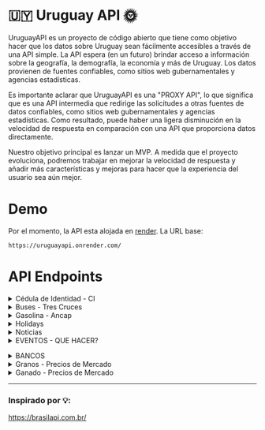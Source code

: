 # 🇺🇾 Uruguay API 🌞

UruguayAPI es un proyecto de código abierto que tiene como objetivo hacer que los datos sobre Uruguay sean fácilmente
accesibles a través de una API simple. La API espera (en un futuro) brindar acceso a información sobre la geografía, la
demografía, la economía y más de Uruguay. Los datos provienen de fuentes confiables, como sitios web gubernamentales y
agencias estadísticas.

Es importante aclarar que UruguayAPI es una "PROXY API", lo que significa que es una API intermedia que redirige las
solicitudes a otras fuentes de datos confiables, como sitios web gubernamentales y agencias estadísticas. Como
resultado, puede haber una ligera disminución en la velocidad de respuesta en comparación con una API que proporciona
datos directamente.

Nuestro objetivo principal es lanzar un MVP. A medida que el proyecto evoluciona, podremos trabajar en mejorar la
velocidad de respuesta y añadir más características y mejoras para hacer que la experiencia del usuario sea aún mejor.

# Demo

Por el momento, la API esta alojada en [render](https://render.com/). La URL base:

```
https://uruguayapi.onrender.com/
```

# API Endpoints


<details>
  <summary>Cédula de Identidad - CI</summary>

  ### GET /api/v1/ci/validate?ci=

  Valida un número de CI.

  **Parámetros**

  - CI: El número de CI a validar. Se extrae los números de la cadena de caracteres y chequea el dígito verificador, por
    lo que estos formatos son validos - 1.111.111-1, 1_111_111_1, 1.111.111/1

  **Respuesta**

  - 200 OK: Devuelve True/False que indica si el número de CI es válido.

  ### GET /api/v1/ci/validate_digit?ci=

  Valida el último dígito de un número de CI. Se extraen los primeros 7 números de la CI y devuevlve el digito
  verificador

  **Parámetros**

  - CI: El número de CI para validar el último dígito.

  **Respuesta**

  - 200 OK: Devuelve el último digito verificador para la CI proporcionada.
  - 422 Unprocessable Entities: Si se requiere el número de CI.

  ### GET /api/v1/ci/random

  Devuelve un número de CI válido aleatorio.

  **Respuesta**

  - 200 OK: Devuelve un número de CI válido aleatorio.
</details>

<details>
  <summary>Buses - Tres Cruces</summary>

### GET /api/v1/buses/schedules

Devuelve todos los datos de los horarios interdepartamentales de corta, media, larga distancia e internacionales.

**Respuesta**

- 200 OK: Devuelve un objeto JSON con todos los datos de los horarios de autobuses.
</details>


<details>
  <summary>Gasolina - Ancap</summary>

### GET /api/v1/gasoline

Obtiene una lista de precios de combustibles de Uruguay (Ancap)

**Parámetros**

Este endpoint no requiere parámetros.

**Respuesta**

- 200 OK: Devuelve un objeto JSON que contiene los precios de los siguientes combustibles de Ancap: Super 95 Premium
  97
  Gasoil 10-S Gasoil 50-S.
  Cada combustible se presenta como una clave en el objeto JSON y tiene los siguientes valores:

- max_price: El precio máximo del combustible.
- ancap_price: El precio del combustible en las estaciones de servicio de Ancap.
- currency: La moneda en la que se expresan los precios (en este caso, siempre será "UYU").

- 500 Internal Server Error: Si ocurre algún error en el servidor al obtener los precios de combustibles.

### GET /api/v1/gasoline/:name

Obtiene los precios de un combustible específico de Uruguay (Ancap).

**Parámetros**

- name: El nombre del combustible que se desea obtener. Debe ser una de las siguientes opciones: "Super 95",
  "Premium
  97", "Gasoil 10-S" o "Gasoil 50-S".

**Respuesta**

- 200 OK: Devuelve un objeto JSON que contiene los precios del combustible solicitado. El objeto JSON tiene los
  siguientes valores:

- max_price: El precio máximo del combustible.
- ancap_price: El precio del combustible en las estaciones de servicio de Ancap.
- currency: La moneda en la que se expresan los precios (en este caso, siempre será "UYU").

- 404 Not Found: Si el combustible solicitado no existe en la lista de combustibles de Ancap.

- 500 Internal Server Error: Si ocurre algún error en el servidor al obtener los precios de combustibles.
</details>


<details>
  <summary>Holidays</summary>

### GET /api/v1/holidays

Obtiene una lista de todas las festividades y días feriados en Uruguay para el año

</details>


<details>
  <summary>Noticias</summary>

### GET /api/v1/news/headlines

Obtiene una lista de los titulares de noticias más recientes en Uruguay.

</details>


<details>

  <summary>EVENTOS - QUE HACER?</summary>

### GET /api/v1/events/:event

Obtiene información sobre los eventos disponibles para la organización enviada

**Parámetros**

- event: De momento, puede ser "antel_arena"

**Respuesta**

- 200 OK: Devuelve un objeto JSON que contiene una lista de items. Cada item es un objeto JSON que representa a un
  evento.

- 404 Not Found: Si el tipo de evento solicitado no existe.

- 500 Internal Server Error: Si ocurre algún error en el servidor al obtener la lista de items.

### GET /api/v1/events/billboard/:event_type

Obtiene una lista de items para una categoría específica.

**Parámetros**

- event_type: El tipo de evento que se desea obtener. Debe ser una de las siguientes opciones: "art," "cable,"
  "movies," "music," "theater," o "videos".

**Respuesta**

- 200 OK: Devuelve un objeto JSON que contiene una lista de items para la categoría especificada. Cada item es un
  objeto JSON que representa a un evento.

- 404 Not Found: Si el tipo de evento solicitado no existe en la lista de categorías.

- 500 Internal Server Error: Si ocurre algún error en el servidor al obtener la lista de items.</details>
</details>

<details>
  <summary>BANCOS</summary>

### GET /api/v1/banks/brou_rates

Devuelve las tasas de cambio actuales para varias monedas en el Banco de la República Oriental del Uruguay (BROU).

### GET /api/v1/banks/:bank_benefits

Obtiene los beneficios existenes para el tipo de banco

**Parámetros**

- bank_benefits: De momento, puede ser "santander_benefits. "brou_benefits" o "scotiabank_benefits"

**Respuesta**

- 200 OK: Devuelve un objeto JSON que contiene una lista de items

- 500 Internal Server Error: Si ocurre algún error en el servidor al obtener la lista de items.
</details>

<details>
  <summary>Granos - Precios de Mercado</summary>

  ### GET /api/v1/grain/prices

  Obtiene los precios actuales de granos nacionales e internacionales del mercado.

  **Parámetros**

  Este endpoint no requiere parámetros.

  **Respuesta**

  - 200 OK: Devuelve un objeto JSON con los precios de granos, estructurados en categorías "international" y "national".
    Cada categoría contiene objetos de granos, donde cada grano tiene fechas y, para cada fecha, el precio, la moneda
    ("US$/TON") y, si está disponible, el logo de la referencia.
  - 404 Not Found: Si no se encuentran datos de precios en la fuente.
  - 500 Internal Server Error: Si ocurre un error al intentar obtener los datos.
</details>

<details>
  <summary>Ganado - Precios de Mercado</summary>

  ### GET /api/v1/cattle/prices

  Obtiene los precios actuales del mercado ganadero, incluyendo ganado gordo, ovinos y reposición, desde la Asociación
  Consorcios Regionales de Ganaderos (ACG).

  **Parámetros**

  Este endpoint no requiere parámetros.

  **Respuesta**

  - 200 OK: Devuelve un objeto JSON con los precios del ganado. La respuesta se estructura en tres categorías:
    `ganado_gordos`, `ovinos`, y `reposicion`. Cada categoría contiene objetos de tipo de ganado, donde cada uno incluye
    el `price`, `currency` (siempre "USD"), una `description` ("por kilo en cuarta balanza"), y opcionalmente el
    `logo` de la referencia.
  - 500 Internal Server Error: Si ocurre un error al intentar obtener los datos.
</details>

---

### Inspirado por 💡:

https://brasilapi.com.br/
